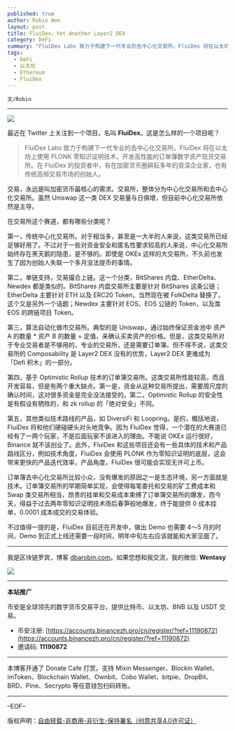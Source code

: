 ```yaml
---
published: true
author: Robin Wen
layout: post
title: FluiDex，Yet Another Layer2 DEX
category: DeFi
summary: "FluiDex Labs 致力于构建下一代专业的去中心化交易所。FluiDex 将在以太坊上使用 PLONK 零知识证明技术，开发高性能的订单簿数字资产现货交易所。在 FluiDex 的投资者中，有在加密货币圈耕耘多年的资深企业家，也有传统高频交易市场的创始人。不过值得一提的是，FluiDex 目前还在开发中，做出 Demo 也需要 4～5 月的时间，Demo 到正式上线有需要一段时间，明年中旬左右应该就能和大家见面了。"
tags:
  - DeFi
  - 以太坊
  - Ethereum
  - FluiDex
---
```


`文/Robin`

***

![](https://cdn.dbarobin.com/nu7v6hi.png)

最近在 Twitter 上关注到一个项目，名叫 **FluiDex**。这是怎么样的一个项目呢？

> FluiDex Labs 致力于构建下一代专业的去中心化交易所。FluiDex 将在以太坊上使用 PLONK 零知识证明技术，开发高性能的订单簿数字资产现货交易所。在 FluiDex 的投资者中，有在加密货币圈耕耘多年的资深企业家，也有传统高频交易市场的创始人。

交易，永远是叫加密货币最核心的需求。交易所，整体分为中心化交易所和去中心化交易所。虽然 Uniswap 这一类 DEX 交易量与日俱增，但目前中心化交易所依然是主导。

在交易所这个赛道，都有哪些分类呢？

第一，传统中心化交易所。对于相当多，甚至是一大半的人来说，这类交易所已经足够好用了。不过对于一些对资金安全和匿名性要求较高的人来说，中心化交易所始终存在黑天鹅的隐患，是不够的。即使是 OKEx 这样的大交易所，不久前也发生了因为创始人失联一个多月没法提币的事情。

第二，单链支持，交易撮合上链。这一个分类，BitShares 内盘、EtherDelta、Newdex 都是类似的。BitShares 内盘交易所主要是针对 BitShares 这条公链；EtherDelta 主要针对 ETH 以及 ERC20 Token，当然现在被 FolkDelta 替换了，这个又是另外一个话题；Newdex 主要针对 EOS、EOS 公链的 Token，以及类 EOS 的跨链项目 Token。

第三，算法自动化做市交易所。典型的是 Uniswap，通过始终保证资金池中 资产 A 的数量 * 资产 B 的数量 = 定值，来确认买卖资产的价格。但是，这类交易所对于专业交易者是不够用的，专业的交易所，还是需要订单簿。但不得不说，这类交易所的 Composability 是 Layer2 DEX 没有的优势，Layer2 DEX 更难成为「Defi 积木」的一部分。

第四，基于 Optimistic Rollup 技术的订单簿交易所。这类交易所性能较高，而且开发容易，但是有两个重大缺点。第一是，资金从这种交易所提出，需要周尺度的确认时间，这对很多资金是完全没法接受的。第二，Optimistic Rollup 的安全性是有假设有牺牲的，和 zk rollup 的「绝对安全」不同。

第五，其他类似技术路线的产品，如 DiversiFi 和 Loopring。是的，概括地说，FluiDex 将和他们硬碰硬头对头地竞争。因为 FluiDex 觉得，一个潜在的大赛道已经有了一两个玩家，不是后面玩家不该进入的理由。不能说 OKEx 运行很好，Binance 就不该创业了。此外，FluiDex 和这些项目还会有一些具体的技术和产品路线区分，例如技术角度，FluiDex 会使用 PLONK 作为零知识证明的底层，这会带来更快的产品迭代效率，产品角度，FluiDex 很可能会实现无许可上币。

订单簿去中心化交易所比较小众，没有爆发的原因之一是生态环境，另一方面就是技术。订单簿交易所的早期简单实现，会使得每笔委托和交易的矿工费成本和 Swap 类交易所相当，昂贵的挂单和交易成本束缚了订单簿交易所的爆发，而今天，得益于过去两年零知识证明技术雨后春笋般地爆发，终于能提供 0 成本挂单，0.0001 成本成交的交易体验。

不过值得一提的是，FluiDex 目前还在开发中，做出 Demo 也需要 4～5 月的时间，Demo 到正式上线还需要一段时间，明年中旬左右应该就能和大家见面了。

***

我是区块链罗宾，博客 [dbarobin.com](https://dbarobin.com/)。如果您想和我交流，我的微信: **Wentasy**

![](https://cdn.dbarobin.com/v4yywe2.png)

***

**本站推广**

币安是全球领先的数字货币交易平台，提供比特币、以太坊、BNB 以及 USDT 交易。

* 币安注册: [https://accounts.binancezh.pro/cn/register/?ref=11190872](https://accounts.binancezh.pro/cn/register/?ref=11190872)
* 邀请码: **11190872**

***

本博客开通了 Donate Cafe 打赏，支持 Mixin Messenger、Blockin Wallet、imToken、Blockchain Wallet、Ownbit、Cobo Wallet、bitpie、DropBit、BRD、Pine、Secrypto 等任意钱包扫码转账。

<center>
    <div class="--donate-button"
         data-button-id="f8b9df0d-af9a-460d-8258-d3f435445075"
    ></div>
</center>

***

–EOF–

版权声明：[自由转载-非商用-非衍生-保持署名（创意共享4.0许可证）](http://creativecommons.org/licenses/by-nc-nd/4.0/deed.zh)